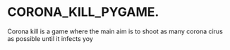 # CORONA_KILL_PYGAME.
Corona kill is a game where the main aim is to shoot as many corona cirus as possible until it infects yoy
